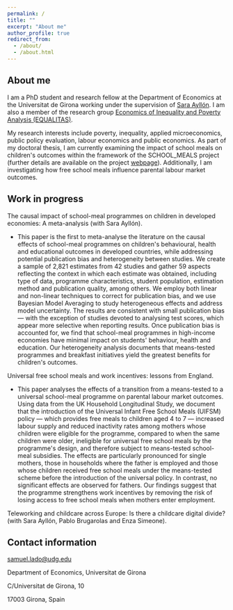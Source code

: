 ```yaml
---
permalink: /
title: ""
excerpt: "About me"
author_profile: true
redirect_from: 
  - /about/
  - /about.html
---
```

## About me

I am a PhD student and research fellow at the Department of Economics at the Universitat de Girona working under the supervision of [Sara Ayllón](http://www.saraayllon.eu/). I am also a member of the research group [Economics of Inequality and Poverty Analysis (EQUALITAS)](https://equalitas.es/). 

My research interests include poverty, inequality, applied microeconomics, public policy evaluation, labour economics and public economics. As part of my doctoral thesis, I am currently examining the impact of school meals on children's outcomes within the framework of the SCHOOL_MEALS project (further details are available on the project [webpage](http://www.saraayllon.eu/school_meals.html)). Additionally, I am investigating how free school meals influence parental labour market outcomes.

## Work in progress

The causal impact of school-meal programmes on children in developed economies: A meta-analysis (with Sara Ayllón).

- This paper is the first to meta-analyse the literature on the causal effects of school-meal programmes on children's behavioural, health and educational outcomes in developed countries, while addressing potential publication bias and heterogeneity between studies. We create a sample of 2,821 estimates from 42 studies and gather 59 aspects reflecting the context in which each estimate was obtained, including type of data, programme characteristics, student population, estimation method and publication quality, among others. We employ both linear and non-linear techniques to correct for publication bias, and we use Bayesian Model Averaging to study heterogeneous effects and address model uncertainty. The results are consistent with small publication bias — with the exception of studies devoted to analysing test scores, which appear more selective when reporting results. Once publication bias is accounted for, we find that school-meal programmes in high-income economies have minimal impact on students' behaviour, health and education. Our heterogeneity analysis documents that means-tested programmes and breakfast initiatives yield the greatest benefits for children's outcomes.

Universal free school meals and work incentives: lessons from England.

- This paper analyses the effects of a transition from a means-tested to a universal school-meal programme on parental labour market outcomes. Using data from the UK Household Longitudinal Study, we document that the introduction of the Universal Infant Free School Meals (UIFSM) policy — which provides free meals to children aged 4 to 7 — increased labour supply and reduced inactivity rates among mothers whose children were eligible for the programme, compared to when the same children were older, ineligible for universal free school meals by the programme's design, and therefore subject to means-tested school-meal subsidies. The effects are particularly pronounced for single mothers, those in households where the father is employed and those whose children received free school meals under the means-tested scheme before the introduction of the universal policy. In contrast, no significant effects are observed for fathers. Our findings suggest that the programme strengthens work incentives by removing the risk of losing access to free school meals when mothers enter employment.

Teleworking and childcare across Europe: Is there a childcare digital divide? (with Sara Ayllón, Pablo Brugarolas and Enza Simeone).

## Contact information

samuel.lado@udg.edu

Department of Economics, Universitat de Girona

C/Universitat de Girona, 10

17003 Girona, Spain
